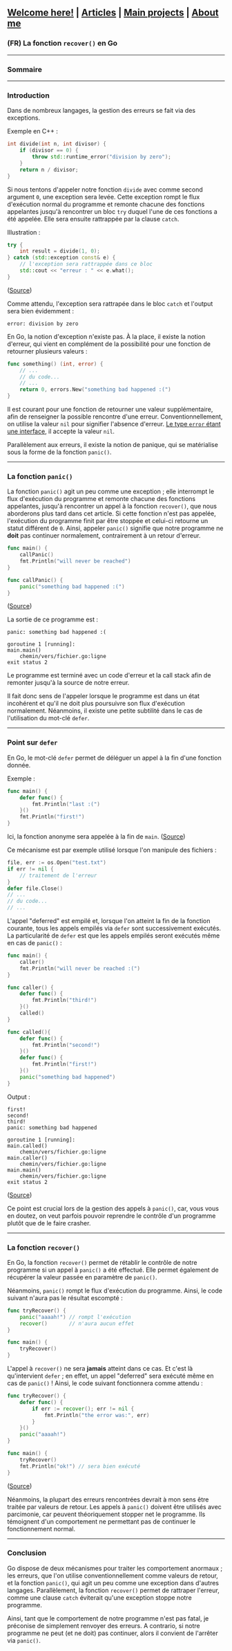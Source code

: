 ## [Welcome here!](https://vpenando.github.io) | [Articles](https://vpenando.github.io/articles.html) | [Main projects](https://vpenando.github.io/projects.html) | [About me](https://vpenando.github.io/about.html)

### (FR) La fonction `recover()` en Go

---

### Sommaire

---

### Introduction
Dans de nombreux langages, la gestion des erreurs se fait via des exceptions.

Exemple en C++ :
```cpp
int divide(int n, int divisor) {
    if (divisor == 0) {
        throw std::runtime_error("division by zero");
    }
    return n / divisor;
}
```
Si nous tentons d'appeler notre fonction `divide` avec comme second argument `0`, une exception sera levée. Cette exception rompt le flux d'exécution normal du programme et remonte chacune des fonctions appelantes jusqu'à rencontrer un bloc `try` duquel l'une de ces fonctions a été appelée. Elle sera ensuite rattrappée par la clause `catch`. 

Illustration :
```cpp
try {
    int result = divide(1, 0);
} catch (std::exception const& e) {
    // l'exception sera rattrappée dans ce bloc
    std::cout << "erreur : " << e.what();
}
```
([Source](http://coliru.stacked-crooked.com/a/d06febe1057c5d33))

Comme attendu, l'exception sera rattrapée dans le bloc `catch` et l'output sera bien évidemment :
```
error: division by zero
```
En Go, la notion d'exception n'existe pas. À la place, il existe la notion d'erreur, qui vient en complément de la possibilité pour une fonction de retourner plusieurs valeurs :
```go
func something() (int, error) {
    // ...
    // du code...
    // ...
    return 0, errors.New("something bad happened :(")
}
```
Il est courant pour une fonction de retourner une valeur supplémentaire, afin de renseigner la possible rencontre d'une erreur.
Conventionnellement, on utilise la valeur `nil` pour signifier l'absence d'erreur. [Le type `error` étant une interface](https://golang.org/pkg/builtin/#error), il accepte la valeur `nil`.

Parallèlement aux erreurs, il existe la notion de panique, qui se matérialise sous la forme de la fonction `panic()`.

---

### La fonction `panic()`
La fonction `panic()` agit un peu comme une exception ; elle interrompt le flux d'exécution du programme et remonte chacune des fonctions appelantes, jusqu'à rencontrer un appel à la fonction `recover()`, que nous aborderons plus tard dans cet article. Si cette fonction n'est pas appelée, l'exécution du programme finit par être stoppée et celui-ci retourne un statut différent de `0`. Ainsi, appeler `panic()` signifie que notre programme ne **doit** pas continuer normalement, contrairement à un retour d'erreur.

```go
func main() {
    callPanic()
    fmt.Println("will never be reached")
}

func callPanic() {
    panic("something bad happened :(")
}
```
([Source](https://play.golang.org/p/SGvkXHtjpbi))

La sortie de ce programme est :
```
panic: something bad happened :(

goroutine 1 [running]:
main.main()
    chemin/vers/fichier.go:ligne
exit status 2
```
Le programme est terminé avec un code d'erreur et la call stack afin de remonter jusqu'à la source de notre erreur.

Il fait donc sens de l'appeler lorsque le programme est dans un état incohérent et qu'il ne doit plus poursuivre son flux d'exécution normalement.
Néanmoins, il existe une petite subtilité dans le cas de l'utilisation du mot-clé `defer`.

---

### Point sur `defer`
En Go, le mot-clé `defer` permet de déléguer un appel à la fin d'une fonction donnée.

Exemple :
```go
func main() {
    defer func() {
        fmt.Println("last :(")
    }()
    fmt.Println("first!")
}
```
Ici, la fonction anonyme sera appelée à la fin de `main`. ([Source](https://play.golang.org/p/kd-onsT1Qp-))

Ce mécanisme est par exemple utilisé lorsque l'on manipule des fichiers :
```go
file, err := os.Open("test.txt")
if err != nil {
    // traitement de l'erreur
}
defer file.Close()
// ...
// du code...
// ...
```
L'appel "deferred" est empilé et, lorsque l'on atteint la fin de la fonction courante, tous les appels empilés via `defer` sont successivement exécutés.
La particularité de `defer` est que les appels empilés seront exécutés même en cas de `panic()` :
```go
func main() {
    caller()
    fmt.Println("will never be reached :(")
}

func caller() {
    defer func() {
        fmt.Println("third!")
    }()
    called()
}

func called(){
    defer func() {
        fmt.Println("second!")
    }()
    defer func() {
        fmt.Println("first!")
    }()
    panic("something bad happened")
}
```
Output :
```
first!
second!
third!
panic: something bad happened

goroutine 1 [running]:
main.called()
    chemin/vers/fichier.go:ligne
main.caller()
    chemin/vers/fichier.go:ligne
main.main()
    chemin/vers/fichier.go:ligne
exit status 2
```
([Source](https://play.golang.org/p/tof87famHnH))

Ce point est crucial lors de la gestion des appels à `panic()`, car, vous vous en doutez, on veut parfois pouvoir reprendre le contrôle d'un programme plutôt que de le faire crasher.

---

### La fonction `recover()`
En Go, la fonction `recover()` permet de rétablir le contrôle de notre programme si un appel à `panic()` a été effectué. Elle permet également de récupérer la valeur passée en paramètre de `panic()`.

Néanmoins, `panic()` rompt le flux d'exécution du programme. Ainsi, le code suivant n'aura pas le résultat escompté :
```go
func tryRecover() {
    panic("aaaah!") // rompt l'exécution
    recover()       // n'aura aucun effet
}

func main() {
    tryRecover()
}
```
L'appel à `recover()` ne sera **jamais** atteint dans ce cas. Et c'est là qu'intervient `defer` ; en effet, un appel "deferred" sera exécuté même en cas de `panic()` ! Ainsi, le code suivant fonctionnera comme attendu :
```go
func tryRecover() {
    defer func() {
        if err := recover(); err != nil {
            fmt.Println("the error was:", err)
        }
    }()
    panic("aaaah!")
}

func main() {
    tryRecover()
    fmt.Println("ok!") // sera bien exécuté
}
```
([Source](https://play.golang.org/p/vQeKR9d0vwA))

Néanmoins, la plupart des erreurs rencontrées devrait à mon sens être traitée par valeurs de retour. Les appels à `panic()` doivent être utilisés avec parcimonie, car peuvent théoriquement stopper net le programme. Ils témoignent d'un comportement ne permettant pas de continuer le fonctionnement normal.

---

### Conclusion
Go dispose de deux mécanismes pour traiter les comportement anormaux ; les erreurs, que l'on utilise conventionnellement comme valeurs de retour, et la fonction `panic()`, qui agit un peu comme une exception dans d'autres langages. Parallèlement, la fonction `recover()` permet de rattraper l'erreur, comme une clause `catch` éviterait qu'une exception stoppe notre programme.

Ainsi, tant que le comportement de notre programme n'est pas fatal, je préconise de simplement renvoyer des erreurs. A contrario, si notre programme ne peut (et ne doit) pas continuer, alors il convient de l'arrêter via `panic()`.
